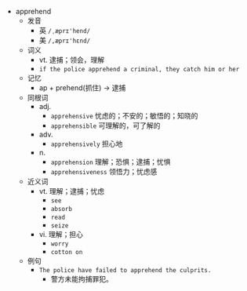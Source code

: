 - apprehend
  - 发音
    - 英 `/ˌæprɪ'hend/`
    - 美 `/,æprɪ'hɛnd/`
  - 词义
    - vt. 逮捕；领会，理解
    - `if the police apprehend a criminal, they catch him or her`
  - 记忆
    - ap + prehend(抓住) → 逮捕
  - 同根词
    - adj.
      - `apprehensive` 忧虑的；不安的；敏悟的；知晓的
      - `apprehensible` 可理解的，可了解的
    - adv.
      - `apprehensively` 担心地
    - n.
      - `apprehension` 理解；恐惧；逮捕；忧惧
      - `apprehensiveness` 领悟力；忧虑感
  - 近义词
    - vt. 理解；逮捕；忧虑
      - `see`
      - `absorb`
      - `read`
      - `seize`
    - vi. 理解；担心
      - `worry`
      - `cotton on`
  - 例句
    - `The police have failed to apprehend the culprits.`
      - 警方未能拘捕罪犯。

